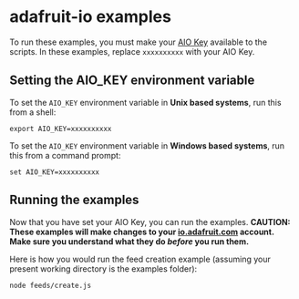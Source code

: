 # adafruit-io examples

To run these examples, you must make your [AIO Key][1] available to the scripts. In these examples, replace
`xxxxxxxxxx` with your AIO Key.

## Setting the AIO_KEY environment variable

To set the `AIO_KEY` environment variable in **Unix based systems**, run this from a shell:

```
export AIO_KEY=xxxxxxxxxx
```

To set the `AIO_KEY` environment variable in **Windows based systems**, run this from a command prompt:

```
set AIO_KEY=xxxxxxxxxx
```

## Running the examples

Now that you have set your AIO Key, you can run the examples. **CAUTION: These examples will make
changes to your [io.adafruit.com][2] account. Make sure you understand what they do *before* you run them.**

Here is how you would run the feed creation example (assuming your present working directory is the examples folder):

```
node feeds/create.js
```

[1]: https://learn.adafruit.com/adafruit-io/api-key
[2]: https://io.adafruit.com
